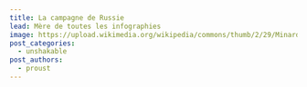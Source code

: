 ```yaml
---
title: La campagne de Russie
lead: Mère de toutes les infographies
image: https://upload.wikimedia.org/wikipedia/commons/thumb/2/29/Minard.png/1280px-Minard.png
post_categories:
  - unshakable
post_authors:
  - proust
---
```


